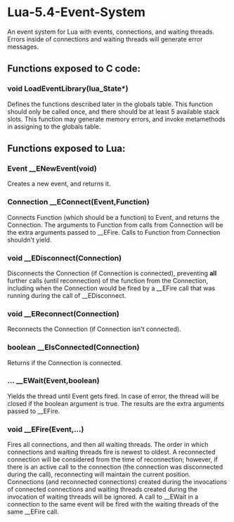 # Lua-5.4-Event-System

An event system for Lua with events, connections, and waiting threads. Errors inside of connections and waiting threads will generate error messages.

## Functions exposed to C code:

### void LoadEventLibrary(lua_State*)

Defines the functions described later in the globals table. This function should only be called once, and there should be at least 5 available stack slots. This function may generate memory errors, and invoke metamethods in assigning to the globals table.

## Functions exposed to Lua:

### Event __ENewEvent(void)

Creates a new event, and returns it.

### Connection __EConnect(Event,Function)

Connects Function (which should be a function) to Event, and returns the Connection. The arguments to Function from calls from Connection will be the extra arguments passed to __EFire. Calls to Function from Connection shouldn't yield.

### void __EDisconnect(Connection)

Disconnects the Connection (if Connection is connected), preventing **all** further calls (until reconnection) of the function from the Connection, including when the Connection would be fired by a __EFire call that was running during the call of __EDisconnect.

### void __EReconnect(Connection)

Reconnects the Connection (if Connection isn't connected).

### boolean __EIsConnected(Connection)

Returns if the Connection is connected.

### ... __EWait(Event,boolean)

Yields the thread until Event gets fired. In case of error, the thread will be closed if the boolean argument is true. The results are the extra arguments passed to __EFire.

### void __EFire(Event,...)

Fires all connections, and then all waiting threads. The order in which connections and waiting threads fire is newest to oldest. A reconnected connection will be considered from the time of reconnection; however, if there is an active call to the connection (the connection was disconnected during the call), reconnecting will maintain the current position. Connections (and reconnected connections) created during the invocations of connected connections and waiting threads created during the invocation of waiting threads will be ignored. A call to __EWait in a connection to the same event will be fired with the waiting threads of the same __EFire call.
